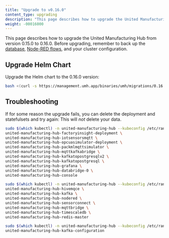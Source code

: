 ```yaml
---
title: "Upgrade to v0.16.0"
content_type: upgrading
description: "This page describes how to upgrade the United Manufacturing Hub from version 0.15.0 to 0.16.0"
weight: -00016000
---
```


This page describes how to upgrade the United Manufacturing Hub from version 0.15.0 to 0.16.0.
Before upgrading, remember to back up the
[database](/docs/production-guide/backup_recovery/backup-restore-database.md),
[Node-RED flows](/docs/production-guide/backup_recovery/import-export-node-red-flows.md),
and your cluster configuration.


## Upgrade Helm Chart

Upgrade the Helm chart to the 0.16.0 version:
```bash
bash <(curl -s https://management.umh.app/binaries/umh/migrations/0.16.0.sh)
```


## Troubleshooting

If for some reason the upgrade fails, you can delete the deployment and statefulsets and try again:
This will _not_ delete your data.

```bash
sudo $(which kubectl) -n united-manufacturing-hub --kubeconfig /etc/rancher/k3s/k3s.yaml delete deployment \
united-manufacturing-hub-factoryinsight-deployment \
united-manufacturing-hub-iotsensorsmqtt \
united-manufacturing-hub-opcuasimulator-deployment \
united-manufacturing-hub-packmlmqttsimulator \
united-manufacturing-hub-mqttkafkabridge \
united-manufacturing-hub-kafkatopostgresqlv2 \
united-manufacturing-hub-kafkatopostgresql \
united-manufacturing-hub-grafana \
united-manufacturing-hub-databridge-0 \
united-manufacturing-hub-console

sudo $(which kubectl) -n united-manufacturing-hub --kubeconfig /etc/rancher/k3s/k3s.yaml delete statefulset \
united-manufacturing-hub-hivemqce \
united-manufacturing-hub-kafka \
united-manufacturing-hub-nodered \
united-manufacturing-hub-sensorconnect \
united-manufacturing-hub-mqttbridge \
united-manufacturing-hub-timescaledb \
united-manufacturing-hub-redis-master

sudo $(which kubectl) -n united-manufacturing-hub --kubeconfig /etc/rancher/k3s/k3s.yaml delete jobs \
united-manufacturing-hub-kafka-configuration
```
